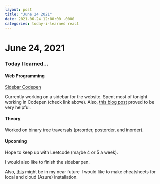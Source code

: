 ```yaml
---
layout: post
title: "June 24 2021"
date: 2021-06-24 12:00:00 -0000
categories: today-i-learned react 
---
```


# June 24, 2021

### Today I learned...

#### Web Programming

[Sidebar Codepen](https://codepen.io/whagan/pen/mdWZvOw)

Currently working on a sidebar for the website. Spent most of tonight working in Codepen (check link above). Also, [this blog post](https://blog.campvanilla.com/reactjs-dropdown-menus-b6e06ae3a8fe) proved to be very helpful.

#### Theory

Worked on binary tree traversals (preorder, postorder, and inorder). 

#### Upcoming

Hope to keep up with Leetcode (maybe 4 or 5 a week). 

I would also like to finish the sidebar pen.

Also, [this](http://www.sunlab.org/teaching/cse6250/fall2019/env/) might be in my near future. I would like to make cheatsheets for local and cloud (Azure) installation.
